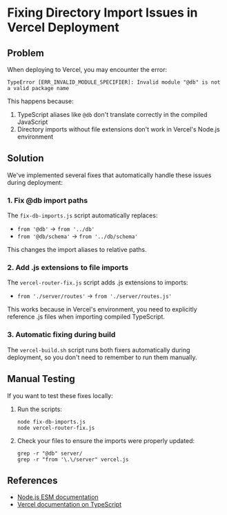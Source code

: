 # Fixing Directory Import Issues in Vercel Deployment

## Problem

When deploying to Vercel, you may encounter the error:

```
TypeError [ERR_INVALID_MODULE_SPECIFIER]: Invalid module "@db" is not a valid package name
```

This happens because:

1. TypeScript aliases like `@db` don't translate correctly in the compiled JavaScript
2. Directory imports without file extensions don't work in Vercel's Node.js environment

## Solution

We've implemented several fixes that automatically handle these issues during deployment:

### 1. Fix @db import paths

The `fix-db-imports.js` script automatically replaces:
- `from '@db'` → `from '../db'`
- `from '@db/schema'` → `from '../db/schema'`

This changes the import aliases to relative paths.

### 2. Add .js extensions to file imports

The `vercel-router-fix.js` script adds .js extensions to imports:
- `from './server/routes'` → `from './server/routes.js'`

This works because in Vercel's environment, you need to explicitly reference .js files when importing compiled TypeScript.

### 3. Automatic fixing during build

The `vercel-build.sh` script runs both fixers automatically during deployment, so you don't need to remember to run them manually.

## Manual Testing

If you want to test these fixes locally:

1. Run the scripts:
   ```
   node fix-db-imports.js
   node vercel-router-fix.js
   ```

2. Check your files to ensure the imports were properly updated:
   ```
   grep -r "@db" server/
   grep -r "from '\.\/server" vercel.js
   ```

## References

- [Node.js ESM documentation](https://nodejs.org/api/esm.html)
- [Vercel documentation on TypeScript](https://vercel.com/docs/functions/runtimes/node-js#typescript)
